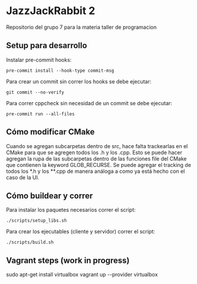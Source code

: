 # JazzJackRabbit 2
Repositorio del grupo 7 para la materia taller de programacion 

## Setup para desarrollo

Instalar pre-commit hooks:

```shell
pre-commit install --hook-type commit-msg
```

Para crear un commit sin correr los hooks se debe ejecutar:

```shell
git commit --no-verify
```

Para correr cppcheck sin necesidad de un commit se debe ejecutar:

```shell
pre-commit run --all-files
``` 

## Cómo modificar CMake

Cuando se agregan subcarpetas dentro de src, hace falta trackearlas en el CMake para que se agregen todos los .h y los .cpp. Esto se puede hacer agregan la rupa de las subcarpetas dentro de las funciones file del CMake que contienen la keyword GLOB_RECURSE. Se puede agregar el tracking de todos los *.h y los **.cpp de manera análoga a como ya está hecho con el caso de la UI.

## Cómo buildear y correr

Para instalar los paquetes necesarios correr el script:

```shell
./scripts/setup_libs.sh
``` 

Para crear los ejecutables (cliente y servidor) correr el script:

```shell
./scripts/build.sh
``` 

## Vagrant steps (work in progress)

sudo apt-get install virtualbox
vagrant up --provider virtualbox
